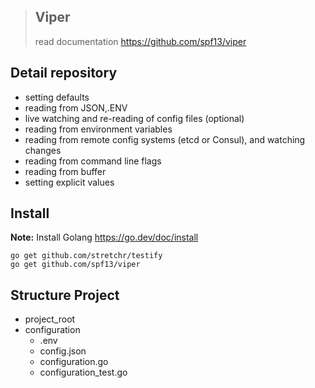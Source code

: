 > ## Viper 
> read documentation https://github.com/spf13/viper

## Detail repository
 
* setting defaults
* reading from JSON,.ENV
* live watching and re-reading of config files (optional)
* reading from environment variables
* reading from remote config systems (etcd or Consul), and watching changes
* reading from command line flags
* reading from buffer
* setting explicit values 

## Install

**Note:** Install Golang https://go.dev/doc/install

```shell
go get github.com/stretchr/testify 
go get github.com/spf13/viper

```

## Structure Project 
 
 - project_root
 - configuration
    - .env
    - config.json
    - configuration.go
    - configuration_test.go


